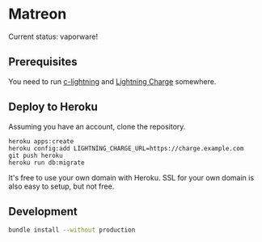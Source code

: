 # Matreon

Current status: vaporware!

## Prerequisites

You need to run [c-lightning](https://github.com/ElementsProject/lightning) and [Lightning Charge](https://github.com/ElementsProject/lightning-charge) somewhere.

## Deploy to Heroku

Assuming you have an account, clone the repository.

```
heroku apps:create
heroku config:add LIGHTNING_CHARGE_URL=https://charge.example.com
git push heroku
heroku run db:migrate
```

It's free to use your own domain with Heroku. SSL for your own domain is also easy to setup, but not free.

## Development

```sh
bundle install --without production
```
